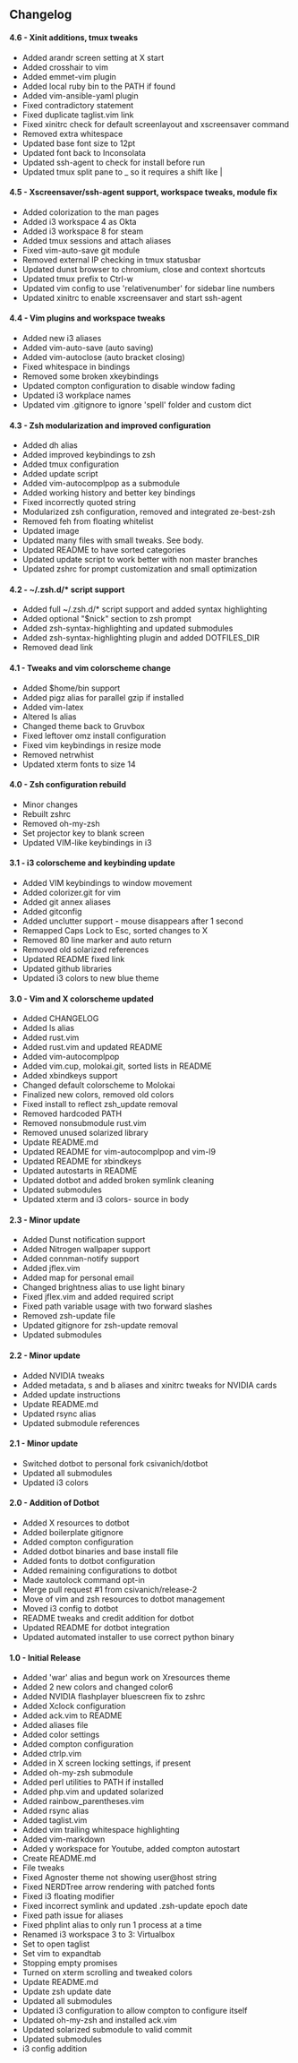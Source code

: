 Changelog
-----

#### 4.6 - Xinit additions, tmux tweaks

 - Added arandr screen setting at X start
 - Added crosshair to vim
 - Added emmet-vim plugin
 - Added local ruby bin to the PATH if found
 - Added vim-ansible-yaml plugin
 - Fixed contradictory statement
 - Fixed duplicate taglist.vim link
 - Fixed xinitrc check for default screenlayout and xscreensaver command
 - Removed extra whitespace
 - Updated base font size to 12pt
 - Updated font back to Inconsolata
 - Updated ssh-agent to check for install before run
 - Updated tmux split pane to _ so it requires a shift like |

#### 4.5 - Xscreensaver/ssh-agent support, workspace tweaks, module fix

 - Added colorization to the man pages
 - Added i3 workspace 4 as Okta
 - Added i3 workspace 8 for steam
 - Added tmux sessions and attach aliases
 - Fixed vim-auto-save git module
 - Removed external IP checking in tmux statusbar
 - Updated dunst browser to chromium, close and context shortcuts
 - Updated tmux prefix to Ctrl-w
 - Updated vim config to use 'relativenumber' for sidebar line numbers
 - Updated xinitrc to enable xscreensaver and start ssh-agent

#### 4.4 - Vim plugins and workspace tweaks

- Added new i3 aliases
- Added vim-auto-save (auto saving)
- Added vim-autoclose (auto bracket closing)
- Fixed whitespace in bindings
- Removed some broken xkeybindings
- Updated compton configuration to disable window fading
- Updated i3 workplace names
- Updated vim .gitignore to ignore 'spell' folder and custom dict

#### 4.3 - Zsh modularization and improved configuration

- Added dh alias
- Added improved keybindings to zsh
- Added tmux configuration
- Added update script
- Added vim-autocomplpop as a submodule
- Added working history and better key bindings
- Fixed incorrectly quoted string
- Modularized zsh configuration, removed and integrated ze-best-zsh
- Removed feh from floating whitelist
- Updated image
- Updated many files with small tweaks. See body.
- Updated README to have sorted categories
- Updated update script to work better with non master branches
- Updated zshrc for prompt customization and small optimization

#### 4.2 - ~/.zsh.d/\* script support

- Added full ~/.zsh.d/\* script support and added syntax highlighting
- Added optional "$nick" section to zsh prompt
- Added zsh-syntax-highlighting and updated submodules
- Added zsh-syntax-highlighting plugin and added DOTFILES_DIR
- Removed dead link

#### 4.1 - Tweaks and vim colorscheme change

- Added $home/bin support
- Added pigz alias for parallel gzip if installed
- Added vim-latex
- Altered ls alias
- Changed theme back to Gruvbox
- Fixed leftover omz install configuration
- Fixed vim keybindings in resize mode
- Removed netrwhist
- Updated xterm fonts to size 14

#### 4.0 - Zsh configuration rebuild

- Minor changes
- Rebuilt zshrc
- Removed oh-my-zsh
- Set projector key to blank screen
- Updated VIM-like keybindings in i3

#### 3.1 - i3 colorscheme and keybinding update

- Added VIM keybindings to window movement
- Added colorizer.git for vim
- Added git annex aliases
- Added gitconfig
- Added unclutter support - mouse disappears after 1 second
- Remapped Caps Lock to Esc, sorted changes to X
- Removed 80 line marker and auto return
- Removed old solarized references
- Updated README fixed link
- Updated github libraries
- Updated i3 colors to new blue theme

#### 3.0 - Vim and X colorscheme updated

- Added CHANGELOG
- Added ls alias
- Added rust.vim
- Added rust.vim and updated README
- Added vim-autocomplpop
- Added vim.cup, molokai.git, sorted lists in README
- Added xbindkeys support
- Changed default colorscheme to Molokai
- Finalized new colors, removed old colors
- Fixed install to reflect zsh_update removal
- Removed hardcoded PATH
- Removed nonsubmodule rust.vim
- Removed unused solarized library
- Update README.md
- Updated README for vim-autocomplpop and vim-l9
- Updated README for xbindkeys
- Updated autostarts in README
- Updated dotbot and added broken symlink cleaning
- Updated submodules
- Updated xterm and i3 colors- source in body

#### 2.3 - Minor update

- Added Dunst notification support
- Added Nitrogen wallpaper support
- Added connman-notify support
- Added jflex.vim
- Added map for personal email
- Changed brightness alias to use light binary
- Fixed jflex.vim and added required script
- Fixed path variable usage with two forward slashes
- Removed zsh-update file
- Updated gitignore for zsh-update removal
- Updated submodules

#### 2.2 - Minor update

- Added NVIDIA tweaks
- Added metadata, s and b aliases and xinitrc tweaks for NVIDIA cards
- Added update instructions
- Update README.md
- Updated rsync alias
- Updated submodule references

#### 2.1 - Minor update

- Switched dotbot to personal fork csivanich/dotbot
- Updated all submodules
- Updated i3 colors

#### 2.0 - Addition of Dotbot

- Added X resources to dotbot
- Added boilerplate gitignore
- Added compton configuration
- Added dotbot binaries and base install file
- Added fonts to dotbot configuration
- Added remaining configurations to dotbot
- Made xautolock command opt-in
- Merge pull request #1 from csivanich/release-2
- Move of vim and zsh resources to dotbot management
- Moved i3 config to dotbot
- README tweaks and credit addition for dotbot
- Updated README for dotbot integration
- Updated automated installer to use correct python binary

#### 1.0 - Initial Release

- Added 'war' alias and begun work on Xresources theme
- Added 2 new colors and changed color6
- Added NVIDIA flashplayer bluescreen fix to zshrc
- Added Xclock configuration
- Added ack.vim to README
- Added aliases file
- Added color settings
- Added compton configuration
- Added ctrlp.vim
- Added in X screen locking settings, if present
- Added oh-my-zsh submodule
- Added perl utilities to PATH if installed
- Added php.vim and updated solarized
- Added rainbow_parentheses.vim
- Added rsync alias
- Added taglist.vim
- Added vim trailing whitespace highlighting
- Added vim-markdown
- Added y workspace for Youtube, added compton autostart
- Create README.md
- File tweaks
- Fixed Agnoster theme not showing user@host string
- Fixed NERDTree arrow rendering with patched fonts
- Fixed i3 floating modifier
- Fixed incorrect symlink and updated .zsh-update epoch date
- Fixed path issue for aliases
- Fixed phplint alias to only run 1 process at a time
- Renamed i3 workspace 3 to 3: Virtualbox
- Set <TAB> to open taglist
- Set vim to expandtab
- Stopping empty promises
- Turned on xterm scrolling and tweaked colors
- Update README.md
- Update zsh update date
- Updated all submodules
- Updated i3 configuration to allow compton to configure itself
- Updated oh-my-zsh and installed ack.vim
- Updated solarized submodule to valid commit
- Updated submodules
- i3 config addition
